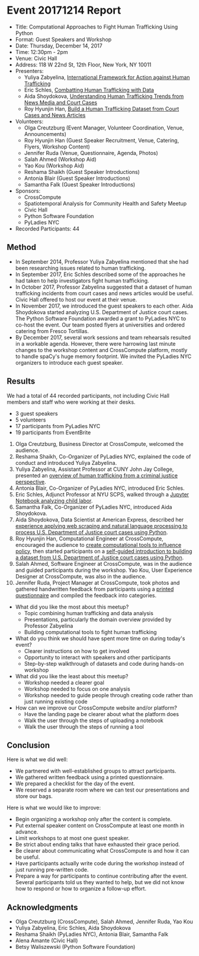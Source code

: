 # Event 20171214 Report
- Title: Computational Approaches to Fight Human Trafficking Using Python
- Format: Guest Speakers and Workshop
- Date: Thursday, December 14, 2017
- Time: 12:30pm - 2pm
- Venue: Civic Hall
- Address: 118 W 22nd St, 12th Floor, New York, NY 10011
- Presenters:
    - Yuliya Zabyelina, [International Framework for Action against Human Trafficking](https://github.com/crosscompute/crosscompute-workshops/blob/master/20171214%20Computational%20Approaches%20to%20Fight%20Human%20Trafficking/1245%20Yuliya%20Zabyelina/Yuliya%20Zabyelina%20-%20International%20Framework%20for%20Action%20against%20Trafficking%20in%20Human%20Beings%2020171214%20(Edited).pdf)
    - Eric Schles, [Combatting Human Trafficking with Data](https://crosscompute.com/n/j6NXUPd55tP3gCumE6S1fBtHB0B9StrS)
    - Aida Shoydokova, [Understanding Human Trafficking Trends from News Media and Court Cases](https://crosscompute.com/n/G1O5D8XrUWgVliOd2lbDdIrINe3j2nH2)
    - Roy Hyunjin Han, [Build a Human Trafficking Dataset from Court Cases and News Articles](https://crosscompute.com/n/BhkK4AlpPD4Hmn8O0mbDtrH0q4HzphfN)
- Volunteers:
    - Olga Creutzburg (Event Manager, Volunteer Coordination, Venue, Announcements)
    - Roy Hyunjin Han (Guest Speaker Recruitment, Venue, Catering, Flyers, Workshop Content)
    - Jennifer Ruda (Venue, Questionnaire, Agenda, Photos)
    - Salah Ahmed (Workshop Aid)
    - Yao Kou (Workshop Aid)
    - Reshama Shaikh (Guest Speaker Introductions)
    - Antonia Blair (Guest Speaker Introductions)
    - Samantha Falk (Guest Speaker Introductions)
- Sponsors:
    - CrossCompute
    - Spatiotemporal Analysis for Community Health and Safety Meetup
    - Civic Hall
    - Python Software Foundation
    - PyLadies NYC
- Recorded Participants: 44

## Method
- In September 2014, Professor Yuliya Zabyelina mentioned that she had been researching issues related to human trafficking.
- In September 2017, Eric Schles described some of the approaches he had taken to help investigators fight human trafficking.
- In October 2017, Professor Zabyelina suggested that a dataset of human trafficking incidents from court cases and news articles would be useful. Civic Hall offered to host our event at their venue.
- In November 2017, we introduced the guest speakers to each other. Aida Shoydokova started analyzing U.S. Department of Justice court cases. The Python Software Foundation awarded a grant to PyLadies NYC to co-host the event. Our team posted flyers at universities and ordered catering from Fresco Tortillas.
- By December 2017, several work sessions and team rehearsals resulted in a workable agenda. However, there were harrowing last minute changes to the workshop content and CrossCompute platform, mostly to handle spaCy's huge memory footprint. We invited the PyLadies NYC organizers to introduce each guest speaker.

## Results
We had a total of 44 recorded participants, not including Civic Hall members and staff who were working at their desks.
- 3 guest speakers
- 5 volunteers
- 17 participants from PyLadies NYC
- 19 participants from EventBrite

1. Olga Creutzburg, Business Director at CrossCompute, welcomed the audience.
2. Reshama Shaikh, Co-Organizer of PyLadies NYC, explained the code of conduct and introduced Yuliya Zabyelina.
3. Yuliya Zabyelina, Assistant Professor at CUNY John Jay College, presented an [overview of human trafficking from a criminal justice perspective](https://github.com/crosscompute/crosscompute-workshops/blob/master/20171214%20Computational%20Approaches%20to%20Fight%20Human%20Trafficking/1345%20Roy%20Hyunjin%20Han/Roy%20Hyunjin%20Han%20-%20You%20Can%20Create%20Tools%20to%20Influence%20Policy%2020171214%20(Edited).pdf).
4. Antonia Blair, Co-Organizer of PyLadies NYC, introduced Eric Schles.
5. Eric Schles, Adjunct Professor at NYU SCPS, walked through a [Jupyter Notebook analyzing child labor](https://crosscompute.com/n/j6NXUPd55tP3gCumE6S1fBtHB0B9StrS).
6. Samantha Falk, Co-Organizer of PyLadies NYC, introduced Aida Shoydokova.
7. Aida Shoydokova, Data Scientist at American Express, described her [experience applying web scraping and natural language processing to process U.S. Department of Justice court cases using Python](https://crosscompute.com/n/G1O5D8XrUWgVliOd2lbDdIrINe3j2nH2).
8. Roy Hyunjin Han, Computational Engineer at CrossCompute, encouraged the audience to [create computational tools to influence policy](https://github.com/crosscompute/crosscompute-workshops/blob/master/20171214%20Computational%20Approaches%20to%20Fight%20Human%20Trafficking/1345%20Roy%20Hyunjin%20Han/Roy%20Hyunjin%20Han%20-%20You%20Can%20Create%20Tools%20to%20Influence%20Policy%2020171214%20(Edited).pdf), then started participants on a [self-guided introduction to building a dataset from U.S. Department of Justice court cases using Python](https://crosscompute.com/n/BhkK4AlpPD4Hmn8O0mbDtrH0q4HzphfN).
9. Salah Ahmed, Software Engineer at CrossCompute, was in the audience and guided participants during the workshop. Yao Kou, User Experience Designer at CrossCompute, was also in the audience.
10. Jennifer Ruda, Project Manager at CrossCompute, took photos and gathered handwritten feedback from participants using a [printed questionnaire](https://github.com/crosscompute/crosscompute-workshops/blob/master/20171214%20Computational%20Approaches%20to%20Fight%20Human%20Trafficking/Agenda%2020171214.pdf) and compiled the feedback into categories.

- What did you like the most about this meetup?
    - Topic combining human trafficking and data analysis
    - Presentations, particularly the domain overview provided by Professor Zabyelina
    - Building computational tools to fight human trafficking
- What do you think we should have spent more time on during today's event?
    - Clearer instructions on how to get involved
    - Opportunity to interact with speakers and other participants
    - Step-by-step walkthrough of datasets and code during hands-on workshop
- What did you like the least about this meetup?
    - Workshop needed a clearer goal
    - Workshop needed to focus on one analysis
    - Workshop needed to guide people through creating code rather than just running existing code
- How can we improve our CrossCompute website and/or platform?
    - Have the landing page be clearer about what the platform does
    - Walk the user through the steps of uploading a notebook
    - Walk the user through the steps of running a tool

## Conclusion
Here is what we did well:
- We partnered with well-established groups to attract participants.
- We gathered written feedback using a printed questionnaire.
- We prepared a checklist for the day of the event.
- We reserved a separate room where we can test our presentations and store our bags.

Here is what we would like to improve:
- Begin organizing a workshop only after the content is complete.
- Put external speaker content on CrossCompute at least one month in advance.
- Limit workshops to at most one guest speaker.
- Be strict about ending talks that have exhausted their grace period.
- Be clearer about communicating what CrossCompute is and how it can be useful.
- Have participants actually write code during the workshop instead of just running pre-written code.
- Prepare a way for participants to continue contributing after the event. Several participants told us they wanted to help, but we did not know how to respond or how to organize a follow-up effort.

## Acknowledgments
- Olga Creutzburg (CrossCompute), Salah Ahmed, Jennifer Ruda, Yao Kou
- Yuliya Zabyelina, Eric Schles, Aida Shoydokova
- Reshama Shaikh (PyLadies NYC), Antonia Blair, Samantha Falk
- Alena Amante (Civic Hall)
- Betsy Waliszewski (Python Software Foundation)
